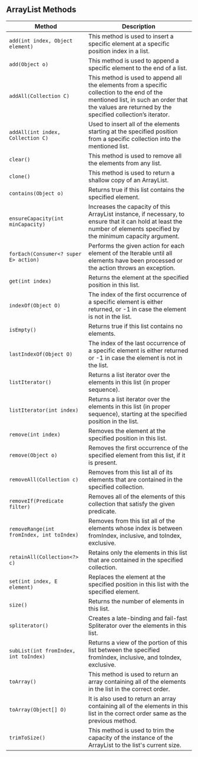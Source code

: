 ## ArrayList Methods

| Method                            | Description |
|----------------------------------|-------------|
| `add(int index, Object element)` | This method is used to insert a specific element at a specific position index in a list. |
| `add(Object o)`                  | This method is used to append a specific element to the end of a list. |
| `addAll(Collection C)`          | This method is used to append all the elements from a specific collection to the end of the mentioned list, in such an order that the values are returned by the specified collection’s iterator. |
| `addAll(int index, Collection C)`| Used to insert all of the elements starting at the specified position from a specific collection into the mentioned list. |
| `clear()`                        | This method is used to remove all the elements from any list. |
| `clone()`                        | This method is used to return a shallow copy of an ArrayList. |
| `contains(Object o)`            | Returns true if this list contains the specified element. |
| `ensureCapacity(int minCapacity)`| Increases the capacity of this ArrayList instance, if necessary, to ensure that it can hold at least the number of elements specified by the minimum capacity argument. |
| `forEach(Consumer<? super E> action)` | Performs the given action for each element of the Iterable until all elements have been processed or the action throws an exception. |
| `get(int index)`                | Returns the element at the specified position in this list. |
| `indexOf(Object O)`             | The index of the first occurrence of a specific element is either returned, or -1 in case the element is not in the list. |
| `isEmpty()`                     | Returns true if this list contains no elements. |
| `lastIndexOf(Object O)`         | The index of the last occurrence of a specific element is either returned or -1 in case the element is not in the list. |
| `listIterator()`                | Returns a list iterator over the elements in this list (in proper sequence). |
| `listIterator(int index)`       | Returns a list iterator over the elements in this list (in proper sequence), starting at the specified position in the list. |
| `remove(int index)`             | Removes the element at the specified position in this list. |
| `remove(Object o)`              | Removes the first occurrence of the specified element from this list, if it is present. |
| `removeAll(Collection c)`       | Removes from this list all of its elements that are contained in the specified collection. |
| `removeIf(Predicate filter)`    | Removes all of the elements of this collection that satisfy the given predicate. |
| `removeRange(int fromIndex, int toIndex)` | Removes from this list all of the elements whose index is between fromIndex, inclusive, and toIndex, exclusive. |
| `retainAll(Collection<?> c)`    | Retains only the elements in this list that are contained in the specified collection. |
| `set(int index, E element)`     | Replaces the element at the specified position in this list with the specified element. |
| `size()`                         | Returns the number of elements in this list. |
| `spliterator()`                 | Creates a late-binding and fail-fast Spliterator over the elements in this list. |
| `subList(int fromIndex, int toIndex)` | Returns a view of the portion of this list between the specified fromIndex, inclusive, and toIndex, exclusive. |
| `toArray()`                      | This method is used to return an array containing all of the elements in the list in the correct order. |
| `toArray(Object[] O)`           | It is also used to return an array containing all of the elements in this list in the correct order same as the previous method. |
| `trimToSize()`                  | This method is used to trim the capacity of the instance of the ArrayList to the list's current size. |

